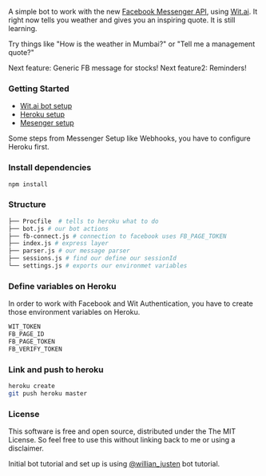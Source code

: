 A simple bot to work with the new [Facebook Messenger API](https://messengerplatform.fb.com/), using [Wit.ai](https://wit.ai).
It right now tells you weather and gives you an inspiring quote. It is still learning.

Try things like "How is the weather in Mumbai?" or "Tell me a management quote?"

Next feature: Generic FB message for stocks!
Next feature2: Reminders!

### Getting Started

- [Wit.ai bot setup](https://wit.ai/docs/quickstart)
- [Heroku setup](https://devcenter.heroku.com/articles/getting-started-with-nodejs#introduction)
- [Mesenger setup](https://developers.facebook.com/docs/messenger-platform/quickstart)

Some steps from Messenger Setup like Webhooks, you have to configure Heroku first.

### Install dependencies

```sh
npm install
```

### Structure

```sh
├── Procfile  # tells to heroku what to do
├── bot.js # our bot actions
├── fb-connect.js # connection to facebook uses FB_PAGE_TOKEN
├── index.js # express layer
├── parser.js # our message parser
├── sessions.js # find our define our sessionId
└── settings.js # exports our environmet variables
```

### Define variables on Heroku

In order to work with Facebook and Wit Authentication, you have to create those environment variables on Heroku.

```sh
WIT_TOKEN
FB_PAGE_ID
FB_PAGE_TOKEN
FB_VERIFY_TOKEN
```

### Link and push to heroku

```sh
heroku create
git push heroku master
```

### License

This software is free and open source, distributed under the The MIT License. So feel free to use this without linking back to me or using a disclaimer.

Initial bot tutorial and set up is using  [@willian_justen](https://twitter.com/willian_justen) bot tutorial.

